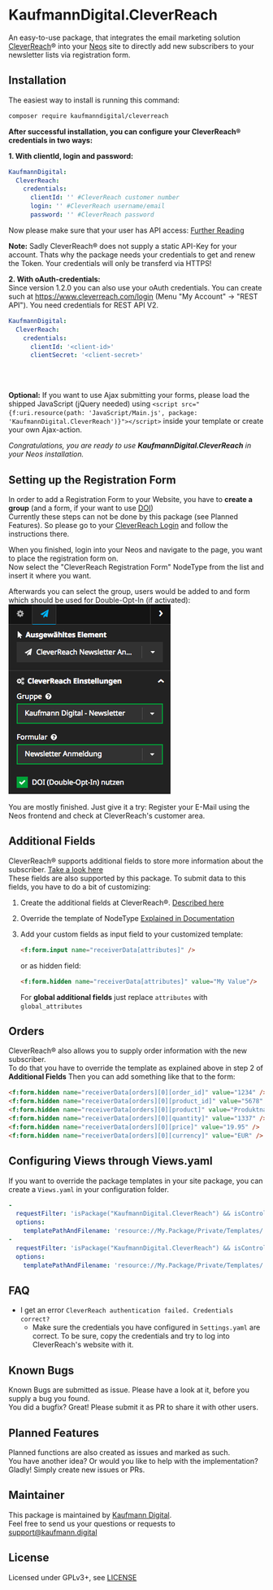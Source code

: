 KaufmannDigital.CleverReach
===========================

An easy-to-use package, that integrates the email marketing solution [CleverReach](https://www.cleverreach.com)® into your [Neos](https://www.neos.io) site to directly add new subscribers to your newsletter lists via registration form.

Installation
------------

The easiest way to install is running this command:
```bash
composer require kaufmanndigital/cleverreach
```

**After successful installation, you can configure your CleverReach® credentials in two ways:**

**1. With clientId, login and password:**  
```yaml
KaufmannDigital:
  CleverReach:
    credentials:
      clientId: '' #CleverReach customer number
      login: '' #CleverReach username/email
      password: '' #CleverReach password
```
Now please make sure that your user has API access: [Further Reading](https://support.cleverreach.de/hc/de/articles/115001544369-Der-Benutzer-hat-keinen-API-Zugriff)  

**Note:** Sadly CleverReach® does not supply a static API-Key for your account. Thats why the package needs your credentials to get and renew the Token. Your credentials will only be transferd via HTTPS!

**2. With oAuth-credentials:**  
Since version 1.2.0 you can also use your oAuth credentials. You can create such at https://www.cleverreach.com/login (Menu "My Account" -> "REST API"). You need credentials for REST API V2.
```yaml
KaufmannDigital:
  CleverReach:
    credentials:
      clientId: '<client-id>'
      clientSecret: '<client-secret>'
```
<br>
<br>

**Optional:** If you want to use Ajax submitting your forms, please load the shipped JavaScript (jQuery needed) using `<script src="{f:uri.resource(path: 'JavaScript/Main.js', package: 'KaufmannDigital.CleverReach')}"></script>` inside your template or create your own Ajax-action.  

_Congratulations, you are ready to use **KaufmannDigital.CleverReach** in your Neos installation._


Setting up the Registration Form 
--------------------------------

In order to add a Registration Form to your Website, you have to **create a group** (and a form, if your want to use [DOI](https://www.cleverreach.com/de/funktionen/empfaenger-verwalten/doi-anmeldeformulare/))  
Currently these steps can not be done by this package (see Planned Features). So please go to your [CleverReach Login](https://www.cleverreach.com/de/login/) and follow the instructions there.

When you finished, login into your Neos and navigate to the page, you want to place the registration form on.  
Now select the "CleverReach Registration Form" NodeType from the list and insert it where you want.

Afterwards you can select the group, users would be added to and form which should be used for Double-Opt-In (if activated):  
![Screenshot inspector](Documentation/Images/screenshot_inspector.png "Inspector of Registration Form NodeType")

You are mostly finished. Just give it a try: Register your E-Mail using the Neos frontend and check at CleverReach's customer area.


Additional Fields
-----------------

CleverReach® supports additional fields to store more information about the subscriber. [Take a look here](https://support.cleverreach.de/hc/de/articles/202372851-Nutzung-eigener-Datenfelder-in-Empf%C3%A4ngerlisten)  
These fields are also supported by this package. To submit data to this fields, you have to do a bit of customizing:

1. Create the additional fields at CleverReach®. [Described here](https://support.cleverreach.de/hc/de/articles/202372851-Nutzung-eigener-Datenfelder-in-Empf%C3%A4ngerlisten)
2. Override the template of NodeType [Explained in Documentation](http://flowframework.readthedocs.io/en/stable/TheDefinitiveGuide/PartIII/ModelViewController.html#configuring-views-through-views-yaml)
3. Add your custom fields as input field to your customized template:
    ```html
    <f:form.input name="receiverData[attributes]" />
    ```
    or as hidden field: 
    ```html
    <f:form.hidden name="receiverData[attributes]" value="My Value"/>
    ```
    
    For **global additional fields** just replace `attributes` with `global_attributes`
    
    
Orders
------
CleverReach® also allows you to supply order information with the new subscriber.  
To do that you have to override the template as explained above in step 2 of **Additional Fields**
Then you can add something like that to the form: 
```html
<f:form.hidden name="receiverData[orders][0][order_id]" value="1234" />
<f:form.hidden name="receiverData[orders][0][product_id]" value="5678" />
<f:form.hidden name="receiverData[orders][0][product]" value="Produktname" />
<f:form.hidden name="receiverData[orders][0][quantity]" value="1337" />
<f:form.hidden name="receiverData[orders][0][price]" value="19.95" />
<f:form.hidden name="receiverData[orders][0][currency]" value="EUR" />
```


Configuring Views through Views.yaml
---

If you want to override the package templates in your site package, you can create a `Views.yaml` in your configuration folder.

```yaml
-
  requestFilter: 'isPackage("KaufmannDigital.CleverReach") && isController("Subscription") && isAction("index")'
  options:
    templatePathAndFilename: 'resource://My.Package/Private/Templates/.../Index.html'
-
  requestFilter: 'isPackage("KaufmannDigital.CleverReach") && isController("Subscription") && isAction("subscribe")'
  options:
    templatePathAndFilename: 'resource://My.Package/Private/Templates/.../Subscribe.html'
```


FAQ
---

* I get an error `CleverReach authentication failed. Credentials correct?`
  * Make sure the credentials you have configured in `Settings.yaml` are correct. To be sure, copy the credentials and try to log into CleverReach's website with it.


Known Bugs
----------
Known Bugs are submitted as issue. Please have a look at it, before you supply a bug you found.  
You did a bugfix? Great! Please submit it as PR to share it with other users. 

Planned Features
----------------
Planned functions are also created as issues and marked as such.  
You have another idea? Or would you like to help with the implementation? Gladly! Simply create new issues or PRs.

Maintainer
----------
This package is maintained by [Kaufmann Digital](https://www.kaufmann.digital).  
Feel free to send us your questions or requests to [support@kaufmann.digital](mailto:support@kaufmann.digital)

License
-------

Licensed under GPLv3+, see [LICENSE](LICENSE)
